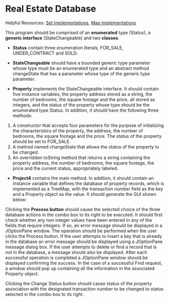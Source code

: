 # Real Estate Database
Helpful Resources: [Set Implementations](https://docs.oracle.com/javase/tutorial/collections/implementations/set.html), [Map Implementations](https://docs.oracle.com/javase/tutorial/collections/implementations/map.html)

This program should be comprised of an **enumerated** type (Status), a **generic interface** (StateChangeable) and two **classes**.

- **Status** contain three enumeration literals, FOR_SALE, UNDER_CONTRACT and SOLD.

- **StateChangeable** should have a bounded generic type parameter whose type must be an enumerated type and an abstract method changeState that has a parameter whose type of the generic type parameter.

- **Property** implements the StateChangeable interface. It should contain five instance variables, the property address stored
as a string, the number of bedrooms, the square footage and the price, all stored as integers, and
the status of the property whose type should be the enumerated type Status. In addition, it should have the following three methods:
1. A constructor that accepts four parameters for the purpose of initializing the
characteristics of the property, the address, the number of bedrooms, the square footage
and the price. The status of the property should be set to FOR_SALE.
2. A method named changeState that allows the status of the property to be changed.
3. An overridden toString method that returns a string containing the property address, the
number of bedrooms, the square footage, the price and the current status, appropriately
labeled.

- **Project4** contains the main method. In addition, it should contain an instance variable that defines the database of property records, which is implemented
as a TreeMap, with the transaction number field as the key and a Property object as the value. It should generate the GUI shown below:

Clicking the **Process button** should cause the selected choice of the three database actions in the
combo box to its right to be executed. 
It should first check whether any non integer values have been entered in any of the fields that require integers. If so, an error message should be displayed
in a JOptionPane window. The operation should be performed when the user clicks the Process
button. If the user attempts to insert a key that is already in the database an error message should
be displayed using a JOptionPane message dialog box. If the user attempts to delete or find a
record that is not in the database, a message should also be displayed. After each successful
operation is completed a JOptionPane window should be displayed confirming the success. In
the case of a successful Find request, a window should pop up containing all the information in
the associated Property object.

Clicking the Change Status button should cause status of the property association with the
designated transaction number to be changed to status selected in the combo box to its right.
